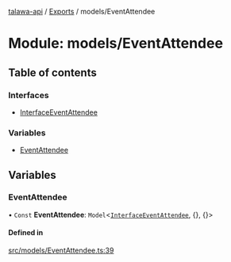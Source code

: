 [talawa-api](../README.md) / [Exports](../modules.md) / models/EventAttendee

# Module: models/EventAttendee

## Table of contents

### Interfaces

- [InterfaceEventAttendee](../interfaces/models_EventAttendee.InterfaceEventAttendee.md)

### Variables

- [EventAttendee](models_EventAttendee.md#eventattendee)

## Variables

### EventAttendee

• `Const` **EventAttendee**: `Model`\<[`InterfaceEventAttendee`](../interfaces/models_EventAttendee.InterfaceEventAttendee.md), {}, {}\>

#### Defined in

[src/models/EventAttendee.ts:39](https://github.com/PalisadoesFoundation/talawa-api/blob/fcc2f8f/src/models/EventAttendee.ts#L39)
